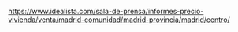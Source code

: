 https://www.idealista.com/sala-de-prensa/informes-precio-vivienda/venta/madrid-comunidad/madrid-provincia/madrid/centro/